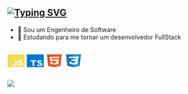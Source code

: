 ## <a href="https://git.io/typing-svg"><img src="https://readme-typing-svg.demolab.com?font=Fira+Code&pause=1000&width=435&lines=%E2%9A%99%EF%B8%8FLuan+Bressanin%E2%9A%99%EF%B8%8F" alt="Typing SVG" /></a> 

- 🔭 Sou um Engenheiro de Software
- 🌱 Estudando para me tornar um desenvolvedor FullStack

<div style="display: inline_block"><br>
  <img align="center" alt="Luan-Js" height="30" width="40" src="https://raw.githubusercontent.com/devicons/devicon/master/icons/javascript/javascript-plain.svg">
  <img align="center" alt="Luan-Ts" height="30" width="40" src="https://raw.githubusercontent.com/devicons/devicon/master/icons/typescript/typescript-plain.svg">
  <img align="center" alt="Luan-HTML" height="30" width="40" src="https://raw.githubusercontent.com/devicons/devicon/master/icons/html5/html5-original.svg">
  <img align="center" alt="Luan-CSS" height="30" width="40" src="https://raw.githubusercontent.com/devicons/devicon/master/icons/css3/css3-original.svg">
</div>
  
  ##
 
<div> 
  <a href="https://www.linkedin.com/in/luan-bressanin-b49b57185/" target="_blank"><img src="https://img.shields.io/badge/-LinkedIn-%230077B5?style=for-the-badge&logo=linkedin&logoColor=white" target="_blank"></a> 
</div>
